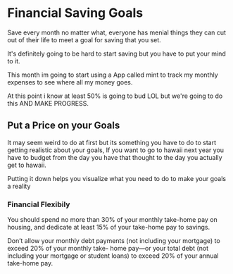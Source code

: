 # Financial Saving Goals


Save every month no matter what, everyone has menial things they can cut out of their life to meet a goal for saving that you set.

It's definitely going to be hard to start saving but you have to put your mind to it. 

This month im going to start using a App called mint to track my monthly expenses to see where all my money goes. 

At this point i know at least 50% is going to bud LOL but we're going to do this AND MAKE PROGRESS.

## Put a Price on your Goals

It may seem weird to do at first but its something you have to do to start getting realistic about your goals, If you want to go to hawaii next year you have to budget from the day you have that thought to the day you actually get to hawaii.

Putting it down helps you visualize what you need to do to make your goals a reality

### Financial Flexibily

You should spend no more than 30% of your monthly take-home pay on
housing, and dedicate at least 15% of your take-home pay to
savings. 

Don’t allow your monthly debt payments (not
including your mortgage) to exceed 20% of your monthly take-
home pay—or your total debt (not including your mortgage or
student loans) to exceed 20% of your annual take-home pay.
